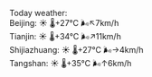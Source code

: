 Today weather:  
Beijing: ☀️   🌡️+27°C 🌬️↖7km/h  
Tianjin: ☀️   🌡️+34°C 🌬️↗11km/h  
Shijiazhuang: ☀️   🌡️+27°C 🌬️→4km/h  
Tangshan: ☀️   🌡️+35°C 🌬️↑6km/h  

